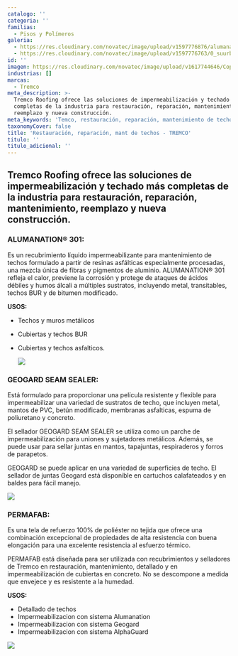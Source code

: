 ```yaml
---
catalogo: ''
categoria: ''
familias:
  - Pisos y Polímeros
galeria:
  - https://res.cloudinary.com/novatec/image/upload/v1597776876/alumanation_hnjdqi-gigapixel-scale-4_00x_gvwln0.png
  - https://res.cloudinary.com/novatec/image/upload/v1597776763/0_suurbl.jpg
id: ''
imagen: https://res.cloudinary.com/novatec/image/upload/v1617744646/Copia_de_Dise%C3%B1o_sin_t%C3%ADtulo_75_pkdpkk.png
industrias: []
marcas:
  - Tremco
meta_description: >-
  Tremco Roofing ofrece las soluciones de impermeabilización y techado más
  completas de la industria para restauración, reparación, mantenimiento,
  reemplazo y nueva construcción.
meta_keywords: 'Temco, restauración, reparación, mantenimiento de techos'
taxonomyCover: false
title: 'Restauración, reparación, mant de techos - TREMCO'
titulo: ''
titulo_adicional: ''
---
```





## Tremco Roofing ofrece las soluciones de impermeabilización y techado más completas de la industria para restauración, reparación, mantenimiento, reemplazo y nueva construcción.

### **ALUMANATION® 301:**

Es un recubrimiento líquido impermeabilizante para mantenimiento de techos formulado a partir de resinas asfálticas especialmente procesadas, una mezcla única de fibras y pigmentos de aluminio. ALUMANATION® 301 refleja el calor, previene la corrosión y protege de ataques de ácidos débiles y humos álcali a múltiples sustratos, incluyendo metal, transitables, techos BUR y de bitumen modificado.

**USOS:**

- Techos y muros metálicos
- Cubiertas y techos BUR
- Cubiertas y techos asfalticos.

  ![](https://res.cloudinary.com/novatec/v1597776732/11_pnl4k8.png)

### **GEOGARD SEAM SEALER:**

Está formulado para proporcionar una película resistente y flexible para impermeabilizar una variedad de sustratos de techo, que incluyen metal, mantos de PVC, betún modificado, membranas asfalticas, espuma de poliuretano y concreto.

El sellador GEOGARD SEAM SEALER se utiliza como un parche de impermeabilización para uniones y sujetadores metálicos. Además, se puede usar para sellar juntas en mantos, tapajuntas, respiraderos y forros de parapetos.

GEOGARD se puede aplicar en una variedad de superficies de techo. El sellador de juntas Geogard está disponible en cartuchos calafateados y en baldes para fácil manejo.

![](https://res.cloudinary.com/novatec/v1597776998/tremco-alumanation-301-8_r4rjs1.png)

### **PERMAFAB:**

Es una tela de refuerzo 100% de poliéster no tejida que ofrece una combinación excepcional de propiedades de alta resistencia con buena elongación para una excelente resistencia al esfuerzo térmico.

PERMAFAB está diseñada para ser utilizada con recubrimientos y selladores de Tremco en restauración, mantenimiento, detallado y en impermeabilización de cubiertas en concreto. No se descompone a medida que envejece y es resistente a la humedad.

**USOS:**

- Detallado de techos
- Impermeabilizacion con sistema Alumanation
- Impermeabilizacion con sistema Geogard
- Impermeabilizacion con sistema AlphaGuard

![](https://res.cloudinary.com/novatec/v1597777059/maxresdefault_jzwmvh.jpg)
